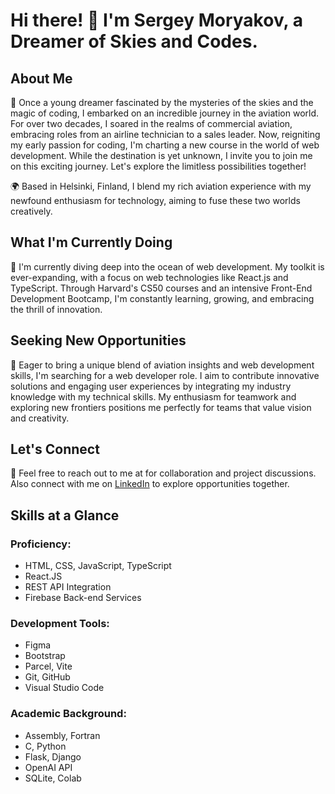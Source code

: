 # Hi there! 👋 I'm Sergey Moryakov, a Dreamer of Skies and Codes.

## About Me

🚀 Once a young dreamer fascinated by the mysteries of the skies and the magic of coding, I embarked on an incredible journey in the aviation world. For over two decades, I soared in the realms of commercial aviation, embracing roles from an airline technician to a sales leader. Now, reigniting my early passion for coding, I'm charting a new course in the world of web development. While the destination is yet unknown, I invite you to join me on this exciting journey. Let's explore the limitless possibilities together!

🌍 Based in Helsinki, Finland, I blend my rich aviation experience with my newfound enthusiasm for technology, aiming to fuse these two worlds creatively.

## What I'm Currently Doing

🌱 I'm currently diving deep into the ocean of web development. My toolkit is ever-expanding, with a focus on web technologies like React.js and TypeScript. Through Harvard's CS50 courses and an intensive Front-End Development Bootcamp, I'm constantly learning, growing, and embracing the thrill of innovation.

## Seeking New Opportunities

🚀 Eager to bring a unique blend of aviation insights and web development skills, I'm searching for a web developer role. I aim to contribute innovative solutions and engaging user experiences by integrating my industry knowledge with my technical skills. My enthusiasm for teamwork and exploring new frontiers positions me perfectly for teams that value vision and creativity.

## Let's Connect

📧 Feel free to reach out to me at for collaboration and project discussions. Also connect with me on [LinkedIn](https://www.linkedin.com/in/sergey-moryakov) to explore opportunities together.

## Skills at a Glance

### Proficiency:

-   HTML, CSS, JavaScript, TypeScript
-   React.JS
-   REST API Integration
-   Firebase Back-end Services

### Development Tools:

-   Figma
-   Bootstrap
-   Parcel, Vite
-   Git, GitHub
-   Visual Studio Code

### Academic Background:

-   Assembly, Fortran
-   C, Python
-   Flask, Django
-   OpenAI API
-   SQLite, Colab
